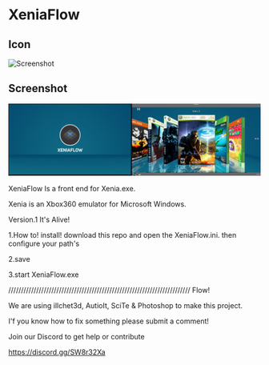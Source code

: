 # XeniaFlow

## Icon

![Screenshot](https://github.com/jackrabbit72380/XeniaFlow/blob/main/Xeniaflowiconb.png)

## Screenshot

![Screenshot](https://github.com/jackrabbit72380/XeniaFlow/blob/main/Screenshot2.jpg)

XeniaFlow Is a front end for Xenia.exe.

Xenia is an Xbox360 emulator for Microsoft Windows.

Version.1 It's Alive!

1.How to! install!  download this repo and open the XeniaFlow.ini. then configure your path's 

2.save

3.start XeniaFlow.exe

//////////////////////////////////////////////////////////////////////// Flow!

We are using illchet3d, AutioIt, SciTe & Photoshop to make this project.

I'f you know how to fix something please submit a comment!

Join our Discord to get help or contribute 

https://discord.gg/SW8r32Xa
